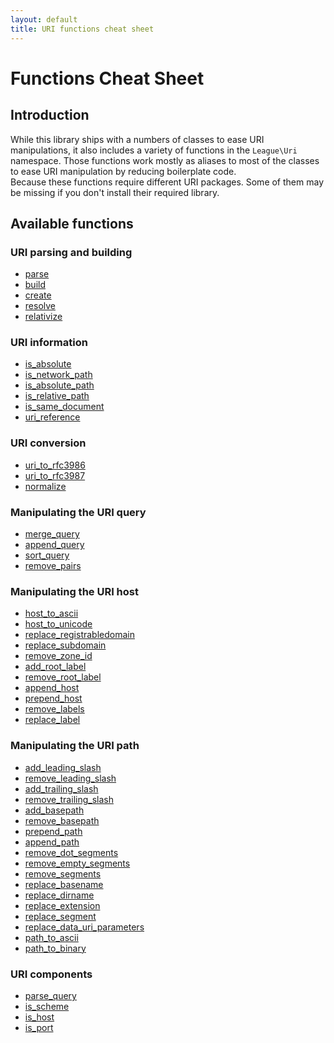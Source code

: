 ```yaml
---
layout: default
title: URI functions cheat sheet
---
```


# Functions Cheat Sheet

## Introduction

While this library ships with a numbers of classes to ease URI manipulations, it also includes a variety of functions in the `League\Uri` namespace. Those functions work mostly as aliases to most of the classes to ease URI manipulation by reducing boilerplate code.  
Because these functions require different URI packages. Some of them may be missing if you don't install their required library.

## Available functions

### URI parsing and building

<ul class="item-list">
	<li><a href="/5.0/parser/parser/#uri-parsing">parse</a></li>
	<li><a href="/5.0/parser/builder/">build</a></li>
	<li><a href="/5.0/uri/factory/#the-create-method">create</a></li>
	<li><a href="/5.0/manipulations/middlewares/#resolving-a-relative-uri">resolve</a></li>
	<li><a href="/5.0/manipulations/middlewares/#relativize-an-uri">relativize</a></li>
</ul>

### URI information

<ul class="item-list">
	<li><a href="/5.0/manipulations/references/#isabsolute">is_absolute</a></li>
	<li><a href="/5.0/manipulations/references/#isnetworkpath">is_network_path</a></li>
	<li><a href="/5.0/manipulations/references/#isabsolutepath">is_absolute_path</a></li>
	<li><a href="/5.0/manipulations/references/#isrelativepath">is_relative_path</a></li>
	<li><a href="/5.0/manipulations/references/#issamedocument">is_same_document</a></li>
	<li><a href="/5.0/manipulations/references/#urireference">uri_reference</a></li>
</ul>

### URI conversion

<ul class="item-list">
	<li><a href="/5.0/manipulations/formatter/#function-alias">uri_to_rfc3986</a></li>
	<li><a href="/5.0/manipulations/formatter/#function-alias">uri_to_rfc3987</a></li>
	<li><a href="/5.0/manipulations/middlewares/#uri-comparison">normalize</a></li>
</ul>

### Manipulating the URI query

<ul class="item-list">
	<li><a href="/5.0/manipulations/middlewares/#merging-query-string">merge_query</a></li>
	<li><a href="/5.0/manipulations/middlewares/#append-data-to-the-query-string">append_query</a></li>
	<li><a href="/5.0/manipulations/middlewares/#sorting-the-query-keys">sort_query</a></li>
	<li><a href="/5.0/manipulations/middlewares/#removing-query-pairs">remove_pairs</a></li>
</ul>

### Manipulating the URI host

<ul class="item-list">
	<li><a href="/5.0/manipulations/middlewares/#transcoding-the-host-to-ascii">host_to_ascii</a></li>
	<li><a href="/5.0/manipulations/middlewares/#transcoding-the-host-to-its-idn-form">host_to_unicode</a></li>
	<li><a href="/5.0/manipulations/middlewares/#updating-the-host-registrable-domain">replace_registrabledomain</a></li>
	<li><a href="/5.0/manipulations/middlewares/#updating-the-host-subdomain">replace_subdomain</a></li>
	<li><a href="/5.0/manipulations/middlewares/#removing-zone-identifier">remove_zone_id</a></li>
	<li><a href="/5.0/manipulations/middlewares/#adding-the-root-label">add_root_label</a></li>
	<li><a href="/5.0/manipulations/middlewares/#removing-the-root-label">remove_root_label</a></li>
	<li><a href="/5.0/manipulations/middlewares/#appending-labels">append_host</a></li>
	<li><a href="/5.0/manipulations/middlewares/#prepending-labels">prepend_host</a></li>
	<li><a href="/5.0/manipulations/middlewares/#removing-selected-labels">remove_labels</a></li>
	<li><a href="/5.0/manipulations/middlewares/#replacing-host-label">replace_label</a></li>
</ul>

### Manipulating the URI path

<ul class="item-list">
	<li><a href="/5.0/manipulations/middlewares/#adding-leading-slash">add_leading_slash</a></li>
	<li><a href="/5.0/manipulations/middlewares/#removing-leading-slash">remove_leading_slash</a></li>
	<li><a href="/5.0/manipulations/middlewares/#adding-trailing-slash">add_trailing_slash</a></li>
	<li><a href="/5.0/manipulations/middlewares/#removing-trailing-slash">remove_trailing_slash</a></li>
	<li><a href="/5.0/manipulations/middlewares/#add-the-path-basepath">add_basepath</a></li>
	<li><a href="/5.0/manipulations/middlewares/#remove-the-path-basepath">remove_basepath</a></li>
	<li><a href="/5.0/manipulations/middlewares/#prepeding-segments">prepend_path</a></li>
	<li><a href="/5.0/manipulations/middlewares/#appending-path">append_path</a></li>
	<li><a href="/5.0/manipulations/middlewares/#removing-dot-segments">remove_dot_segments</a></li>
	<li><a href="/5.0/manipulations/middlewares/#removing-empty-segments">remove_empty_segments</a></li>
	<li><a href="/5.0/manipulations/middlewares/#removing-selected-segments">remove_segments</a></li>
	<li><a href="/5.0/manipulations/middlewares/#updating-path-basename">replace_basename</a></li>
	<li><a href="/5.0/manipulations/middlewares/#updating-path-dirname">replace_dirname</a></li>
	<li><a href="/5.0/manipulations/middlewares/#updating-path-extension">replace_extension</a></li>
	<li><a href="/5.0/manipulations/middlewares/#replacing-a-path-segment">replace_segment</a></li>
	<li><a href="/5.0/manipulations/middlewares/#update-data-uri-parameters">replace_data_uri_parameters</a></li>
	<li><a href="/5.0/manipulations/middlewares/#transcoding-data-uri-from-binary-to-ascii">path_to_ascii</a></li>
	<li><a href="/5.0/manipulations/middlewares/#transcoding-data-uri-from-ascii-to-binary">path_to_binary</a></li>
</ul>


### URI components

<ul class="item-list">
	<li><a href="/5.0/components/query/#queryextract">parse_query</a></li>
	<li><a href="/5.0/parser/parser/#scheme-validation">is_scheme</a></li>
	<li><a href="/5.0/parser/parser/#host-validation">is_host</a></li>
	<li><a href="/5.0/parser/parser/#port-validation">is_port</a></li>
</ul>